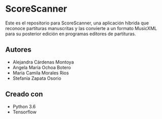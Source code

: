 # ScoreScanner
Este es el repositorio para ScoreScanner, una aplicación híbrida que reconoce partituras manuscritas y las convierte a un formato MusicXML para su posterior edición en programas editores de partituras.
## Autores
* Alejandra Cárdenas Montoya 
* Angela María Ochoa Botero
* Maria Camila Morales Rios
* Stefania Zapata Osorio 
## Creado con
* Python 3.6
* Tensorflow
